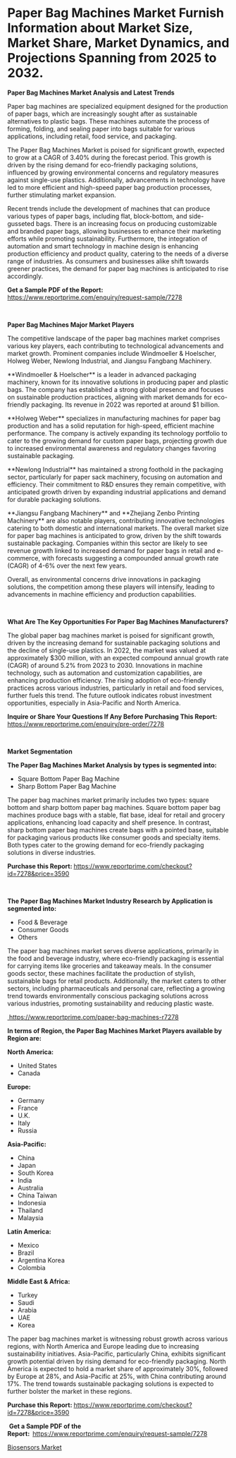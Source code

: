 <p><h1>Paper Bag Machines Market Furnish Information about Market Size, Market Share, Market Dynamics, and Projections Spanning from 2025 to 2032.</h1></p><p><strong>Paper Bag Machines Market Analysis and Latest Trends</strong></p>
<p><p>Paper bag machines are specialized equipment designed for the production of paper bags, which are increasingly sought after as sustainable alternatives to plastic bags. These machines automate the process of forming, folding, and sealing paper into bags suitable for various applications, including retail, food service, and packaging.</p><p>The Paper Bag Machines Market is poised for significant growth, expected to grow at a CAGR of 3.40% during the forecast period. This growth is driven by the rising demand for eco-friendly packaging solutions, influenced by growing environmental concerns and regulatory measures against single-use plastics. Additionally, advancements in technology have led to more efficient and high-speed paper bag production processes, further stimulating market expansion.</p><p>Recent trends include the development of machines that can produce various types of paper bags, including flat, block-bottom, and side-gusseted bags. There is an increasing focus on producing customizable and branded paper bags, allowing businesses to enhance their marketing efforts while promoting sustainability. Furthermore, the integration of automation and smart technology in machine design is enhancing production efficiency and product quality, catering to the needs of a diverse range of industries. As consumers and businesses alike shift towards greener practices, the demand for paper bag machines is anticipated to rise accordingly.</p></p>
<p><strong>Get a Sample PDF of the Report:&nbsp;</strong> <a href="https://www.reportprime.com/enquiry/request-sample/7278?utm_campaign=3099&utm_medium=2&utm_source=Github&utm_content=ia&utm_term=19032025&utm_id=paper-bag-machines">https://www.reportprime.com/enquiry/request-sample/7278</a></p>
<p>&nbsp;</p>
<p><strong>Paper Bag Machines Major Market Players</strong></p>
<p><p>The competitive landscape of the paper bag machines market comprises various key players, each contributing to technological advancements and market growth. Prominent companies include Windmoeller & Hoelscher, Holweg Weber, Newlong Industrial, and Jiangsu Fangbang Machinery.</p><p>**Windmoeller & Hoelscher** is a leader in advanced packaging machinery, known for its innovative solutions in producing paper and plastic bags. The company has established a strong global presence and focuses on sustainable production practices, aligning with market demands for eco-friendly packaging. Its revenue in 2022 was reported at around $1 billion.</p><p>**Holweg Weber** specializes in manufacturing machines for paper bag production and has a solid reputation for high-speed, efficient machine performance. The company is actively expanding its technology portfolio to cater to the growing demand for custom paper bags, projecting growth due to increased environmental awareness and regulatory changes favoring sustainable packaging.</p><p>**Newlong Industrial** has maintained a strong foothold in the packaging sector, particularly for paper sack machinery, focusing on automation and efficiency. Their commitment to R&D ensures they remain competitive, with anticipated growth driven by expanding industrial applications and demand for durable packaging solutions.</p><p>**Jiangsu Fangbang Machinery** and **Zhejiang Zenbo Printing Machinery** are also notable players, contributing innovative technologies catering to both domestic and international markets. The overall market size for paper bag machines is anticipated to grow, driven by the shift towards sustainable packaging. Companies within this sector are likely to see revenue growth linked to increased demand for paper bags in retail and e-commerce, with forecasts suggesting a compounded annual growth rate (CAGR) of 4-6% over the next few years. </p><p>Overall, as environmental concerns drive innovations in packaging solutions, the competition among these players will intensify, leading to advancements in machine efficiency and production capabilities.</p></p>
<p>&nbsp;</p>
<p><strong>What Are The Key Opportunities For Paper Bag Machines Manufacturers?</strong></p>
<p><p>The global paper bag machines market is poised for significant growth, driven by the increasing demand for sustainable packaging solutions and the decline of single-use plastics. In 2022, the market was valued at approximately $300 million, with an expected compound annual growth rate (CAGR) of around 5.2% from 2023 to 2030. Innovations in machine technology, such as automation and customization capabilities, are enhancing production efficiency. The rising adoption of eco-friendly practices across various industries, particularly in retail and food services, further fuels this trend. The future outlook indicates robust investment opportunities, especially in Asia-Pacific and North America.</p></p>
<p><strong>Inquire or Share Your Questions If Any Before Purchasing This Report:</strong> <a href="https://www.reportprime.com/enquiry/pre-order/7278?utm_campaign=3099&utm_medium=2&utm_source=Github&utm_content=ia&utm_term=19032025&utm_id=paper-bag-machines">https://www.reportprime.com/enquiry/pre-order/7278</a></p>
<p>&nbsp;</p>
<p><strong>Market Segmentation</strong></p>
<p><strong>The Paper Bag Machines Market Analysis by types is segmented into:</strong></p>
<p><ul><li>Square Bottom Paper Bag Machine</li><li>Sharp Bottom Paper Bag Machine</li></ul></p>
<p><p>The paper bag machines market primarily includes two types: square bottom and sharp bottom paper bag machines. Square bottom paper bag machines produce bags with a stable, flat base, ideal for retail and grocery applications, enhancing load capacity and shelf presence. In contrast, sharp bottom paper bag machines create bags with a pointed base, suitable for packaging various products like consumer goods and specialty items. Both types cater to the growing demand for eco-friendly packaging solutions in diverse industries.</p></p>
<p><strong>Purchase this Report:&nbsp;</strong><a href="https://www.reportprime.com/checkout?id=7278&price=3590&utm_campaign=3099&utm_medium=2&utm_source=Github&utm_content=ia&utm_term=19032025&utm_id=paper-bag-machines">https://www.reportprime.com/checkout?id=7278&price=3590</a></p>
<p>&nbsp;</p>
<p><strong>The Paper Bag Machines Market Industry Research by Application is segmented into:</strong></p>
<p><ul><li>Food & Beverage</li><li>Consumer Goods</li><li>Others</li></ul></p>
<p><p>The paper bag machines market serves diverse applications, primarily in the food and beverage industry, where eco-friendly packaging is essential for carrying items like groceries and takeaway meals. In the consumer goods sector, these machines facilitate the production of stylish, sustainable bags for retail products. Additionally, the market caters to other sectors, including pharmaceuticals and personal care, reflecting a growing trend towards environmentally conscious packaging solutions across various industries, promoting sustainability and reducing plastic waste.</p></p>
<p><a href="https://www.reportprime.com/paper-bag-machines-r7278?utm_campaign=3099&utm_medium=2&utm_source=Github&utm_content=ia&utm_term=19032025&utm_id=paper-bag-machines">&nbsp;https://www.reportprime.com/paper-bag-machines-r7278</a></p>
<p><strong>In terms of Region, the Paper Bag Machines Market Players available by Region are:</strong></p>
<p>
    <p> <strong> North America: </strong>
        <ul>
            <li>United States</li>
            <li>Canada</li>
        </ul>
        </p> 
    <p> <strong> Europe: </strong>
        <ul>
            <li>Germany</li>
            <li>France</li>
            <li>U.K.</li>
            <li>Italy</li>
            <li>Russia</li>
        </ul>
        </p> 
    <p> <strong> Asia-Pacific: </strong>
        <ul>
            <li>China</li>
            <li>Japan</li>
            <li>South Korea</li>
            <li>India</li>
            <li>Australia</li>
            <li>China Taiwan</li>
            <li>Indonesia</li>
            <li>Thailand</li>
            <li>Malaysia</li>
        </ul>
        </p> 
    <p> <strong> Latin America: </strong>
        <ul>
            <li>Mexico</li>
            <li>Brazil</li>
            <li>Argentina Korea</li>
            <li>Colombia</li>
        </ul>
        </p> 
    <p> <strong> Middle East & Africa: </strong>
        <ul>
            <li>Turkey</li>
            <li>Saudi</li>
            <li>Arabia</li>
            <li>UAE</li>
            <li>Korea</li>
        </ul>
    </p>
    </p>
<p><p>The paper bag machines market is witnessing robust growth across various regions, with North America and Europe leading due to increasing sustainability initiatives. Asia-Pacific, particularly China, exhibits significant growth potential driven by rising demand for eco-friendly packaging. North America is expected to hold a market share of approximately 30%, followed by Europe at 28%, and Asia-Pacific at 25%, with China contributing around 17%. The trend towards sustainable packaging solutions is expected to further bolster the market in these regions.</p></p>
<p><strong>Purchase this Report: </strong><a href="https://www.reportprime.com/checkout?id=7278&price=3590&utm_campaign=3099&utm_medium=2&utm_source=Github&utm_content=ia&utm_term=19032025&utm_id=paper-bag-machines">https://www.reportprime.com/checkout?id=7278&price=3590</a></p>
<p>&nbsp;<strong>Get a Sample PDF of the Report:&nbsp;&nbsp;</strong><a href="https://www.reportprime.com/enquiry/request-sample/7278?utm_campaign=3099&utm_medium=2&utm_source=Github&utm_content=ia&utm_term=19032025&utm_id=paper-bag-machines">https://www.reportprime.com/enquiry/request-sample/7278</a></p>
<p><strong></strong></p>
<p><p><a href="https://github.com/viipposahko25/Market-Research-Report-List-1/blob/main/biosensors-market.md?utm_campaign=3099&utm_medium=2&utm_source=Github&utm_content=ia&utm_term=19032025&utm_id=paper-bag-machines">Biosensors Market</a></p></p>